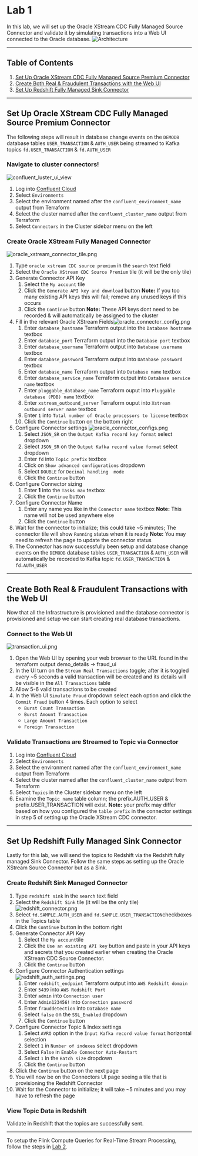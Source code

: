 # Lab 1
In this lab, we will set up the Oracle XStream CDC Fully Managed Source Connector and validate it by simulating transactions into a Web UI connected to the Oracle database.
![Architecture](./assets/lab1_architecture_connector.png)

---

## Table of Contents
1. [Set Up Oracle XStream CDC Fully Managed Source Premium Connector](#set-up-oracle-xstream-cdc-fully-managed-source-premium-connector)
2. [Create Both Real & Fraudulent Transactions with the Web UI](#create-both-real--fraudulent-transactions-with-the-web-ui)
3. [Set Up Redshift Fully Managed Sink Connector](#set-up-redshift-fully-managed-sink-connector)

---

## Set Up Oracle XStream CDC Fully Managed Source Premium Connector 

The following steps will result in database change events on the `DEMODB` database tables `USER_TRANSACTION` & `AUTH_USER` being streamed to Kafka topics `fd.USER_TRANSACTION` & `fd.AUTH_USER`

### Navigate to cluster connectors!

![confluent_luster_ui_view](./assets/confluent_cluster_ui_view.png) 
1. Log into [Confluent Cloud](https://confluent.cloud/login)
2. Select `Environments`
3. Select the environment named after the `confluent_environment_name` output from Terraform
4. Select the cluster named after the `confluent_cluster_name` output from Terraform
5. Select `Connectors` in the Cluster sidebar menu on the left

### Create Oracle XStream Fully Managed Connector

![oracle_xstream_connector_tile.png](./assets/oracle_xstream_connector_tile.png)

1. Type `oracle xstream CDC source premium` in the `search` text field
2. Select the `Oracle XStream CDC Source Premium` tile (it will be the only tile)
3. Generate Connector API Key
   1. Select the `My account` tile 
   2. Click the `Generate API key and download` button **Note:** If you too many existing API keys this will fail; remove any unused keys if this occurs 
   3. Click the `Continue` button **Note:** These API keys dont need to be recorded & will automatically be assigned to the cluster 
4. Fill in the relevant Oracle XStream Fields![oracle_connector_config.png](./assets/oracle_xstream_connector_authentication.png)
   1. Enter `database_hostname` Terraform output into the `Database hostname` textbox
   2. Enter `database_port` Terraform output into the `Database port` textbox
   3. Enter `database_username` Terraform output into `Database username` textbox
   4. Enter `database_password` Terraform output into `Database password` textbox
   5. Enter `database_name` Terraform output into `Database name` textbox
   6. Enter `database_service_name` Terraform output into `Database service name` textbox
   7. Enter `pluggable_database_name` Terraform ouput into `Pluggable database (PDB) name` textbox
   8. Enter `xstream_outbound_server` Terraform ouput into `Xstream outbound server name` textbox
   9. Enter `1` into `Total number of Oracle processors to license` textbox
   10. Click the `Continue` button on the bottom right
5. Configure Connector settings ![oracle_connector_configs.png](./assets/oracle_xstream_connector_config.png)
   1. Select `JSON_SR` on the `Output Kafka record key format` select dropdown
   2. Select `JSON_SR` on the `Output Kafka record value format` select dropdown
   3. Enter `fd` into `Topic prefix` textbox
   4. Click on `Show advanced configurations` dropdown
   5. Select `DOUBLE` for `Decimal handling 
   mode`   
   6. Click the `Continue` button
6. Configure Connector sizing
   1. Enter **1** into the `Tasks max` textbox
   2. Click the `Continue` button
7. Configure Connector Name
   1. Enter any name you like in the `Connector name` textbox **Note:** This name will not be used anywhere else
   2. Click the `Continue` button
8. Wait for the connector to initialize; this could take ~5 minutes; The connector tile will show `Running` status when it is ready **Note:** You may need to refresh the page to update the connector status
9. The Connector has now successfully been setup and database change events on the `DEMODB` database tables `USER_TRANSACTION` & `AUTH_USER` will automatically be recorded to Kafka topic `fd.USER_TRANSACTION` & `fd.AUTH_USER`


---
## Create Both Real & Fraudulent Transactions with the Web UI
Now that all the Infrastructure is provisioned and the database connector is provisioned and setup we can start creating real database transactions.

### Connect to the Web UI 

![transaction_ui.png](./assets/transaction_ui.png) 

1. Open the Web UI by opening your web browser to the URL found in the terraform output demo_details -> fraud_ui
2. In the UI turn on the `Stream Real Transactions` toggle; after it is toggled every ~5 seconds a valid transaction will be created and its details will be visible in the `All Transactions` table
3. Allow 5-6 valid transactions to be created
4. In the Web UI `Simulate Fraud` dropdown select each option and click the `Commit Fraud` button 4 times. Each option to select
   - `Burst Count Transaction`
   - `Burst Amount Transaction`
   - `Large Amount Transaction`
   - `Foreign Transaction`

### Validate Transactions are Streamed to Topic via Connector

1. Log into [Confluent Cloud](https://confluent.cloud/login)
2. Select `Environments`
3. Select the environment named after the `confluent_environment_name` output from Terraform
4. Select the cluster named after the `confluent_cluster_name` output from Terraform
5. Select `Topics` in the Cluster sidebar menu on the left
6. Examine the `Topic name` table column; the prefix.AUTH_USER & prefix.USER_TRANSACTION will exist. **Note:** your prefix may differ based on how you configured the `table prefix` in the connector settings in step 5 of setting up the Oracle XStream CDC connector.


---

## Set Up Redshift Fully Managed Sink Connector 
Lastly for this lab, we will send the topics to Redshift via the Redshift fully managed Sink Connector. Follow the same steps as setting up the Oracle XStream Source Connector but as a Sink. 

### Create Redshift Sink Managed Connector

1. Type `redshift sink` in the `search` text field
2. Select the `Redshift Sink` tile (it will be the only tile)![redshift_connector.png](./assets/redshiftconnector.png)
3. Select `fd.SAMPLE.AUTH_USER` and `fd.SAMPLE.USER_TRANSACTION`checkboxes in the Topics table 
4. Click the `Continue` button in the bottom right
5. Generate Connector API Key
   1. Select the `My account`tile 
   2. Click the `Use an existing API key` button and paste in your API keys and secrets that you created earlier when creating the Oracle XStream CDC Source Connector. 
   3. Click the `Continue` button 
6. Configure Connector Authentication settings ![redshift_auth_settings.png](./assets/redshift_auth_settings.png) 
   1. Enter `redshift_endpoint` Terraform output into `AWS Redshift domain` 
   2. Enter `5439` into `AWS Redshift Port` 
   3. Enter `admin` into `Connection user` 
   4. Enter `Admin123456!` into `Connection password`
   5. Enter `frauddetection` into `Database name`
   6. Select `false` on the `SSL_Enabled` dropdown
   7. Click the `Continue` button
7. Configure Connector Topic & Index settings
   1. Select `AVRO` option in the `Input Kafka record value format` horizontal selection
   2. Select `1` in `Number of indexes` select dropdown
   3. Select `False` in `Enable Connector Auto-Restart`
   4. Select `1` in the `Batch size` dropdown
   5. Click the `Continue` button
8. Click the `Continue` button on the next page
9. You will now be on the Connectors UI page seeing a tile that is provisioning the Redshift Connector
10. Wait for the Connector to initialize; it will take ~5 minutes and you may have to refresh the page

### View Topic Data in Redshift
Validate in Redshift that the topics are successfully sent.

---

To setup the Flink Compute Queries for Real-Time Stream Processing, follow the steps in [Lab 2](../LAB2/LAB2-README.md). 
